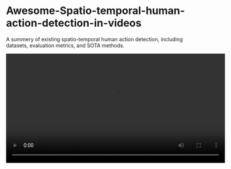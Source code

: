 # Awesome-Spatio-temporal-human-action-detection-in-videos
A summery of existing spatio-temporal human action detection, including datasets, evaluation metrics, and SOTA methods.

<video src="ucf_ successful.mp4" height=300>
